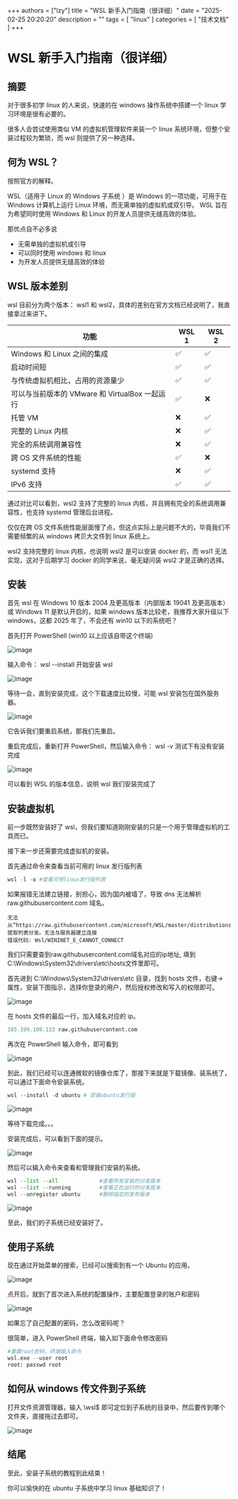 
+++
authors = ["lzy"]
title = "WSL 新手入门指南（很详细）"
date = "2025-02-25 20:20:20"
description = ""
tags = [
"linux"
]
categories = [
"技术文档"
]
+++

# WSL 新手入门指南（很详细）

## 摘要

对于很多初学 linux 的人来说，快速的在 windows 操作系统中搭建一个 linux 学习环境是很有必要的。

很多人会尝试使用类似 VM 的虚拟机管理软件来装一个 linux 系统环境，但整个安装过程较为繁琐，而 wsl 则提供了另一种选择。

## 何为 WSL？

按照官方的解释。

WSL（适用于 Linux 的 Windows 子系统 ）是 Windows 的一项功能，可用于在 Windows 计算机上运行 Linux 环境，而无需单独的虚拟机或双引导。 WSL 旨在为希望同时使用 Windows 和 Linux 的开发人员提供无缝高效的体验。

那优点自不必多说

- 无需单独的虚拟机或引导
- 可以同时使用 windows 和 linux
- 为开发人员提供无缝高效的体验

## WSL 版本差别

wsl 目前分为两个版本： wsl1 和 wsl2，具体的差别在官方文档已经说明了，我直接拿过来讲下。

|功能|WSL 1|WSL 2|
| ----------------------------------------------| -----| -----|
|Windows 和 Linux 之间的集成|✅|✅|
|启动时间短|✅|✅|
|与传统虚拟机相比，占用的资源量少|✅|✅|
|可以与当前版本的 VMware 和 VirtualBox 一起运行|✅|❌|
|托管 VM|❌|✅|
|完整的 Linux 内核|❌|✅|
|完全的系统调用兼容性|❌|✅|
|跨 OS 文件系统的性能|✅|❌|
|systemd 支持|❌|✅|
|IPv6 支持|✅|✅|

通过对比可以看到，wsl2 支持了完整的 linux 内核，并且拥有完全的系统调用兼容性，也支持 systemd 管理后台进程。

仅仅在跨 OS 文件系统性能层面慢了点，但这点实际上是问题不大的，毕竟我们不需要频繁的从 windows 拷贝大文件到 linux 系统上。

wsl2 支持完整的 linux 内核，也说明 wsl2 是可以安装 docker 的，而 wsl1 无法实现，这对于后期学习 docker 的同学来说，毫无疑问装 wsl2 才是正确的选择。

## 安装

首先 wsl 在 Windows 10 版本 2004 及更高版本（内部版本 19041 及更高版本）或 Windows 11 是默认开启的，如果 windows 版本比较老，我推荐大家升级以下 windows，这都 2025 年了，不会还有 win10 以下的系统吧？

首先打开 PowerShell (win10 以上应该自带这个终端)

![image](assets/image-20251015112214-hik5a5t.webp)

输入命令： wsl --install  开始安装 wsl

![image](assets/image-20251015112221-fsxabkw.webp)

等待一会，直到安装完成，这个下载速度比较慢，可能 wsl 安装包在国外服务器。

![image](assets/image-20251015112227-n7rhtkc.webp)

它告诉我们要重启系统，那我们先重启。

重启完成后，重新打开 PowerShell，然后输入命令： wsl -v 测试下有没有安装完成

![image](assets/image-20251015112234-kg1kd87.webp)

可以看到 WSL 的版本信息，说明 wsl 我们安装完成了

## 安装虚拟机

前一步既然安装好了 wsl，但我们要知道刚刚安装的只是一个用于管理虚拟机的工具而已。

接下来一步还需要完成虚拟机的安装。

首先通过命令来查看当前可用的 linux 发行版列表

```python
wsl -l -o #查看可用linux发行版列表
```

如果报错无法建立链接，别担心，因为国内被墙了，导致 dns 无法解析 raw.githubusercontent.com 域名。

```text
无法从“https://raw.githubusercontent.com/microsoft/WSL/master/distributions/DistributionInfo.json”中提取列表分发。无法与服务器建立连接
错误代码: Wsl/WININET_E_CANNOT_CONNECT
```

我们只需要查到raw.githubusercontent.com域名对应的ip地址, 填到C:\Windows\System32\drivers\etc\hosts文件里即可。

首先进到 C:\Windows\System32\drivers\etc 目录，找到 hosts 文件，右键-> 属性，安装下图指示，选择你登录的用户，然后授权修改和写入的权限即可。

![image](assets/image-20251015112243-d8x5k2c.webp)

在 hosts 文件的最后一行，加入域名对应的 ip。

```python
185.199.109.133 raw.githubusercontent.com
```

再次在 PowerShell 输入命令，即可看到

![image](assets/image-20251015112253-lbnms4n.webp)

到此，我们已经可以连通微软的镜像仓库了，那接下来就是下载镜像、装系统了，可以通过下面命令安装系统。

```python
wsl --install -d ubuntu # 安装ubuntu发行版
```

![image](assets/image-20251015112300-u18v02p.webp)

等待下载完成。。。

安装完成后，可以看到下面的提示。

![image](assets/image-20251015112309-eu3uvlz.webp)

然后可以输入命令来查看和管理我们安装的系统。

```python
wsl --list --all             #查看所有安装的分发版本
wsl --list --running         #查看正在运行的分发版本
wsl --unregister ubuntu      #删除指定的发布版本
```

![image](assets/image-20251015112318-yvlnki5.webp)

至此，我们的子系统已经安装好了。

## 使用子系统

现在通过开始菜单的搜索，已经可以搜索到有一个 Ubuntu 的应用。

![image](assets/image-20251015112323-7a03jkq.webp)

点开后，就到了首次进入系统的配置操作，主要配置登录的账户和密码

![image](assets/image-20251015112330-9tnef93.webp)

如果忘了自己配置的密码，怎么改密码呢？

很简单，进入 PowerShell 终端，输入如下面命令修改密码

```python
#重置root密码，终端输入命令
wsl.exe --user root
root: passwd root
```

## 如何从 windows 传文件到子系统

打开文件资源管理器，输入 \\wsl$ 即可定位到子系统的目录中，然后要传到哪个文件夹，直接拖过去即可。

![image](assets/image-20251015112340-a5u5lsj.webp)

## 结尾

至此，安装子系统的教程到此结束！

你可以愉快的在 ubuntu 子系统中学习 linux 基础知识了！
